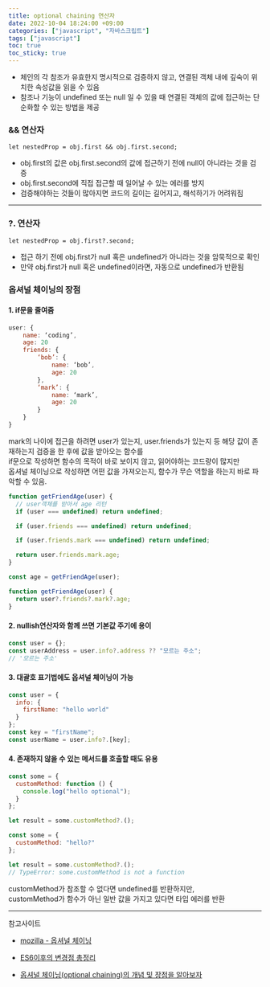 ```yaml
---
title: optional chaining 연산자
date: 2022-10-04 18:24:00 +09:00
categories: ["javascript", "자바스크립트"]
tags: ["javascript"]
toc: true
toc_sticky: true
---
```


- 체인의 각 참조가 유효한지 명시적으로 검증하지 않고, 연결된 객체 내에 깊숙이 위치한 속성값을 읽을 수 있음
- 참조나 기능이 undefined 또는 null 일 수 있을 때 연결된 객체의 값에 접근하는 단순화할 수 있는 방법을 제공

### && 연산자

`let nestedProp = obj.first && obj.first.second;`

- obj.first의 값은 obj.first.second의 값에 접근하기 전에 null이 아니라는 것을 검증
- obj.first.second에 직접 접근할 때 일어날 수 있는 에러를 방지
- 검증해야하는 것들이 많아지면 코드의 길이는 길어지고, 해석하기가 어려워짐

---

### ?. 연산자

`let nestedProp = obj.first?.second;`

- 접근 하기 전에 obj.first가 null 혹은 undefined가 아니라는 것을 암묵적으로 확인
- 만약 obj.first가 null 혹은 undefined이라면, 자동으로 undefined가 반환됨

### 옵셔널 체이닝의 장점

#### 1. if문을 줄여줌

```js
user: {
	name: ‘coding’,
	age: 20
	friends: {
		‘bob’: {
			name: ‘bob’,
			age: 20
		},
		‘mark’: {
			name: ‘mark’,
			age: 20
		}
	}
}
```

mark의 나이에 접근을 하려면 user가 있는지, user.friends가 있는지 등 해당 값이 존재하는지 검증을 한 후에 값을 받아오는 함수를  
if문으로 작성하면 함수의 목적이 바로 보이지 않고, 읽어야하는 코드량이 많지만  
옵셔널 체이닝으로 작성하면 어떤 값을 가져오는지, 함수가 무슨 역할을 하는지 바로 파악할 수 있음.

```js
function getFriendAge(user) {
  // user객체를 받아서 age 리턴
  if (user === undefined) return undefined;

  if (user.friends === undefined) return undefined;

  if (user.friends.mark === undefined) return undefined;

  return user.friends.mark.age;
}

const age = getFriendAge(user);
```

```js
function getFriendAge(user) {
  return user?.friends?.mark?.age;
}
```

#### 2. nullish연산자와 함께 쓰면 기본값 주기에 용이

```js
const user = {};
const userAddress = user.info?.address ?? "모르는 주소";
// '모르는 주소'
```

#### 3. 대괄호 표기법에도 옵셔널 체이닝이 가능

```js
const user = {
  info: {
    firstName: "hello world"
  }
};
const key = "firstName";
const userName = user.info?.[key];
```

#### 4. 존재하지 않을 수 있는 메서드를 호출할 때도 유용

```js
const some = {
  customMethod: function () {
    console.log("hello optional");
  }
};

let result = some.customMethod?.();
```

```js
const some = {
  customMethod: "hello?"
};

let result = some.customMethod?.();
// TypeError: some.customMethod is not a function
```

customMethod가 참조할 수 없다면 undefined를 반환하지만,  
customMethod가 함수가 아닌 일반 값을 가지고 있다면 타입 에러를 반환

---

참고사이트

- [mozilla - 옵셔널 체이닝](https://developer.mozilla.org/ko/docs/Web/JavaScript/Reference/Operators/Optional_chaining)

- [ES6이후의 변경점 총정리](https://teamdable.github.io/techblog/after-es6)

- [옵셔널 체이닝(optional chaining)의 개념 및 장점을 알아보자](https://coding-farmer.tistory.com/4)
